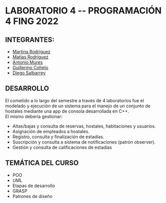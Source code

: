 # LABORATORIO 4 -- PROGRAMACIÓN 4 FING 2022

## INTEGRANTES:
- [Martina Rodriguez](https://github.com/martinarodriguez1)
- [Matías Rodriguez](https://github.com/mfr555)
- [Antonio Mures](https://github.com/AntonioMures)
- [Guillermo Cohelo](https://github.com/guillecoelho)
- [Diego Salbarrey](https://github.com/dsalb)

## DESARROLLO

El cometido a lo largo del semestre a través de 4 laboratorios fue el modelado y ejecución de un sistema para el manejo de un conjunto de hostales mediante una app de consola desarrollada en C++.<br/> 
El mismo debería gestionar: 
- Altas/bajas y consulta de reservas, hostales, habitaciones y usuarios.
- Asignación de empleados a hostales.
- Registro, consulta y finalización de estadías.
- Suscripción y consulta a sistema de notificaciones (patrón observer).
- Gestión y consulta de calificaciones de estadías

## TEMÁTICA DEL CURSO

- POO
- UML
- Etapas de desarrollo
- GRASP
- Patrones de diseño

